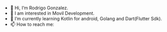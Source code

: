 - 👋 Hi, I’m Rodrigo Gonzalez. 
- 👀 I am interested in Movil Development.
- 🌱 I’m currently learning Kotlin for android, Golang and Dart(Flutter Sdk).
- 📫 How to reach me: 


<!---
RodrigoGonzalez78/RodrigoGonzalez78 is a ✨ special ✨ repository because its `README.md` (this file) appears on your GitHub profile.
You can click the Preview link to take a look at your changes.
--->
